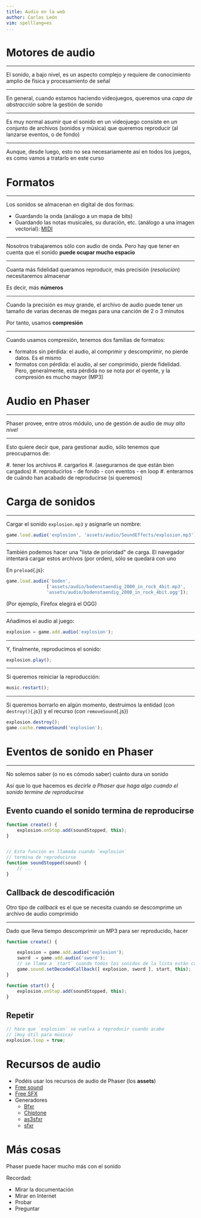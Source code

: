 ```yaml
---
title: Audio en la web
author: Carlos León
vim: spelllang=es
...
```


# Motores de audio

---

El sonido, a bajo nivel, es un aspecto complejo y requiere de conocimiento
amplio de física y procesamiento de señal

---

En general, cuando estamos haciendo videojuegos, queremos una *capa de
abstracción* sobre la gestión de sonido

---

Es muy normal asumir que el sonido en un videojuego consiste en un conjunto de
archivos (sonidos y música) que queremos reproducir (al lanzarse eventos, o de
fondo)

---

Aunque, desde luego, esto no sea necesariamente así en todos los juegos, es
como vamos a tratarlo en este curso

# Formatos

---

Los sonidos se almacenan en digital de dos formas:

- Guardando la onda (análogo a un mapa de bits)
- Guardando las notas musicales, su duración, etc. (análogo a una imagen
  vectorial): [MIDI](https://es.wikipedia.org/wiki/MIDI)

---

Nosotros trabajaremos sólo con audio de onda. Pero hay que tener en cuenta que
el sonido **puede ocupar mucho espacio**

---

Cuanta más fidelidad queramos reproducir, más precisión (*resolución*)
necesitaremos almacenar

Es decir, más **números**

---

Cuando la precisión es muy grande, el archivo de audio puede tener un tamaño de
varias decenas de megas para una canción de 2 o 3 minutos

Por tanto, usamos **compresión**

---

Cuando usamos compresión, tenemos dos familias de formatos:

- formatos sin pérdida: el audio, al comprimir y descomprimir, no pierde datos.
  Es el mismo
- formatos con pérdida: el audio, al ser comprimido, pierde fidelidad. Pero,
  generalmente, esta pérdida no se nota por el oyente, y la compresión es mucho
  mayor (MP3)


# Audio en Phaser

---

Phaser provee, entre otros módulo, uno de gestión de audio de *muy alto nivel*

---

Esto quiere decir que, para gestionar audio, sólo tenemos que preocuparnos de:

#. tener los archivos
#. cargarlos
#. (asegurarnos de que están bien cargados)
#. reproducirlos
    - de fondo
    - con eventos
    - en loop
#. enterarnos de cuándo han acabado de reproducirse (si queremos)

# Carga de sonidos

---

Cargar el sonido `explosion.mp3` y asignarle un nombre:

```javascript
game.load.audio('explosion', 'assets/audio/SoundEffects/explosion.mp3');
```

---

También podemos hacer una "lista de prioridad" de carga. El navegador intentará
cargar estos archivos (por orden), sólo se quedará con uno


En `preload`{.js}:

```javascript
game.load.audio('boden',
               ['assets/audio/bodenstaendig_2000_in_rock_4bit.mp3',
               'assets/audio/bodenstaendig_2000_in_rock_4bit.ogg']);
```

(Por ejemplo, Firefox elegirá el OGG)

---

Añadimos el audio al juego:

```javascript
explosion = game.add.audio('explosion');
```

---

Y, finalmente, reproducimos el sonido:

```javascript
explosion.play();
```

---

Si queremos reiniciar la reproducción:

```javascript
music.restart();
```

---

Si queremos borrarlo en algún momento, destruimos la entidad (con
`destroy()`{.js}) y el recurso (con `removeSound`{.js})

```javascript
explosion.destroy();
game.cache.removeSound('explosion');
```

# Eventos de sonido en Phaser

---

No solemos saber (o no es cómodo saber) cuánto dura un sonido

Así que lo que hacemos es *decirle a Phaser que haga algo cuando el sonido
termine de reproducirse*

## Evento cuando el sonido termina de reproducirse

```javascript
function create() {
    explosion.onStop.add(soundStopped, this);
}


// Esta función es llamada cuando `explosion` 
// termina de reproducirse
function soundStopped(sound) {
    // ...
}
```


## Callback de descodificación

Otro tipo de *callback* es el que se necesita cuando se descomprime un archivo
de audio comprimido

---

Dado que lleva tiempo descomprimir un MP3 para ser reproducido, hacer

```javascript
function create() {

    explosion = game.add.audio('explosion');
    sword  = game.add.audio('sword');
    // se llama a `start` cuando todos los sonidos de la lista están cargados
    game.sound.setDecodedCallback([ explosion, sword ], start, this);
}

function start() {
    explosion.onStop.add(soundStopped, this);
}
```

## Repetir

```javascript
// hace que `explosion` se vuelva a reproducir cuando acabe
// (muy útil para música)
explosion.loop = true;
```

# Recursos de audio

- Podéis usar los recursos de audio de Phaser (los **assets**)
- [Free sound](https://www.freesound.org/)
- [Free SFX](http://www.freesfx.co.uk/)
- Generadores
    - [Bfxr](http://www.bfxr.net/)
    - [Chiptone](http://sfbgames.com/chiptone/)
    - [as3sfxr](http://www.superflashbros.net/as3sfxr/)
    - [sfxr](http://www.drpetter.se/project_sfxr.html)

# Más cosas

Phaser puede hacer mucho más con el sonido

Recordad:

- Mirar la documentación
- Mirar en Internet
- Probar
- Preguntar
